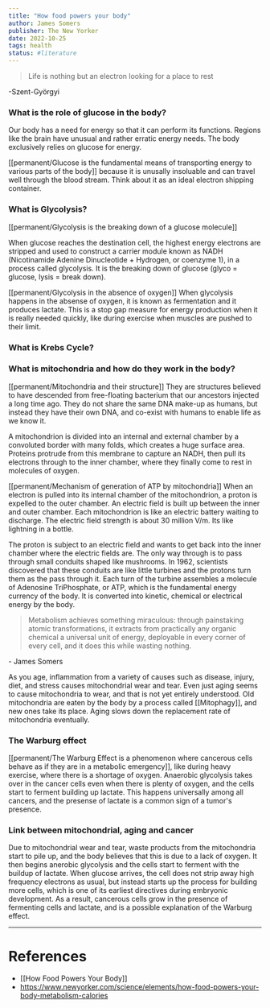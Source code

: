 ```yaml
---
title: "How food powers your body"
author: James Somers
publisher: The New Yorker
date: 2022-10-25
tags: health
status: #literature 
---
```


>Life is nothing but an electron looking for a place to rest

\-Szent-Györgyi 

### What is the role of glucose in the body?

Our body has a need for energy so that it can perform its functions. Regions like the brain have unusual and rather erratic energy needs. The body exclusively relies on glucose for energy.

[[permanent/Glucose is the fundamental means of transporting energy to various parts of the body]] because it is unusally insoluable and can travel well through the blood stream. Think about it as an ideal electron shipping container.

### What is Glycolysis?

[[permanent/Glycolysis is the breaking down of a glucose molecule]]

When glucose reaches the destination cell, the highest energy electrons are stripped and used to construct a carrier module known as NADH  (Nicotinamide Adenine Dinucleotide + Hydrogen, or coenzyme 1), in a process called glycolysis. It is the breaking down of glucose (glyco = glucose, lysis = break down).

[[permanent/Glycolysis in the absence of oxygen]]
When glycolysis happens in the absense of oxygen, it is known as fermentation and it produces lactate. This is a stop gap measure for energy production when it is really needed quickly, like during exercise when muscles are pushed to their limit.

### What is Krebs Cycle?


### What is mitochondria and how do they work in the body?

[[permanent/Mitochondria and their structure]]
They are structures believed to have descended from free-floating bacterium that our ancestors injected a long time ago. They do not share the same DNA make-up as humans, but instead they have their own DNA, and co-exist with humans to enable life as we know it.

A mitochondrion is divided into an internal and external chamber by a convoluted border with many folds, which creates a huge surface area. Proteins protrude from this membrane to capture an NADH, then pull its electrons through to the inner chamber, where they finally come to rest in molecules of oxygen.

[[permanent/Mechanism of generation of ATP by mitochondria]]
When an electron is pulled into its internal chamber of the mitochondrion, a proton is expelled to the outer chamber. An electric field is built up between the inner and outer chamber. Each mitochondrion is like an electric battery waiting to discharge. The electric field strength is about 30 million V/m. Its like lightning in a bottle.

The proton is subject to an electric field and wants to get back into the inner chamber where the electric fields are. The only way through is to pass through small conduits shaped like mushrooms. In 1962, scientists discovered that these conduits are like little turbines and the protons turn them as the pass through it. Each turn of the turbine assembles a molecule of Adenosine TriPhosphate, or ATP, which is the fundamental energy currency of the body. It is converted into kinetic, chemical or electrical energy by the body.

>Metabolism achieves something miraculous: through painstaking atomic transformations, it extracts from practically any organic chemical a universal unit of energy, deployable in every corner of every cell, and it does this while wasting nothing.

\- James Somers

As you age, inflammation from a variety of causes such as disease, injury, diet, and stress causes mitochondrial wear and tear. Even just aging seems to cause mitochondria to wear, and that is not yet entirely understood. Old mitochondria are eaten by the body by a process called [[Mitophagy]], and new ones take its place. Aging slows down the replacement rate of mitochondria eventually.

### The Warburg effect

[[permanent/The Warburg Effect is a phenomenon where cancerous cells behave as if they are in a metabolic emergency]], like  during heavy exercise, where there is a shortage of oxygen. Anaerobic glycolysis takes over in the cancer cells even when there is plenty of oxygen, and the cells start to ferment building up lactate. This happens universally among all cancers, and the presense of lactate is a common sign of a tumor's presence.

### Link between mitochondrial, aging and cancer

Due to mitochondrial wear and tear, waste products from the mitochondria start to pile up, and the body believes that this is due to a lack of oxygen. It then begins anerobic glycolysis and the cells start to ferment with the buildup of lactate. When glucose arrives, the cell does not strip away high frequency electrons as usual, but instead starts up the process for building more cells, which is one of its earliest directives during embryonic development. As a result, cancerous cells grow in the presence of fermenting cells and lactate, and is a possible explanation of the Warburg effect.

----
# References

- [[How Food Powers Your Body]]
- https://www.newyorker.com/science/elements/how-food-powers-your-body-metabolism-calories